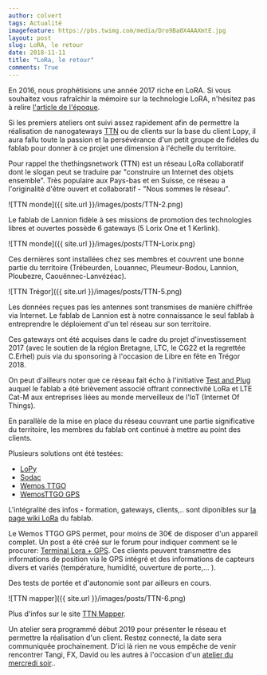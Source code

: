 ```yaml
---
author: colvert
tags: Actualité
imagefeature: https://pbs.twimg.com/media/Dro9Ba0X4AAXmtE.jpg
layout: post
slug: LoRA, le retour
date: 2018-11-11
title: "LoRa, le retour"
comments: True
---
```

En 2016, nous prophétisions une année 2017 riche en LoRA.
Si vous souhaitez vous rafraîchir la mémoire sur la technologie LoRA, n'hésitez
pas à relire [l'article de l'époque](http://www.fablab-lannion.org/2016/01/oh-lora-y-a-tant-de-phrases-quon-dit-que-je-ne-dirais-pas.html).

Si les premiers ateliers ont suivi assez rapidement afin de permettre
la réalisation de nanogateways [TTN](https://www.thethingsnetwork.org/) ou de
clients sur la base du client Lopy, il aura fallu toute la passion et la
persévérance d'un petit groupe de fidèles du fablab pour donner à ce projet une
dimension à l'échelle du territoire.

Pour rappel the thethingsnetwork (TTN) est un réseau LoRa collaboratif dont le
slogan peut se traduire par "construire un Internet des objets ensemble".
Très populaire aux Pays-bas et en Suisse, ce réseau a l'originalité d'être
ouvert et collaboratif - "Nous sommes le réseau".

![TTN monde]({{ site.url }}/images/posts/TTN-2.png)

Le fablab de Lannion fidèle à ses missions de promotion des technologies
libres et ouvertes possède 6 gateways (5 Lorix One et 1 Kerlink).

![TTN monde]({{ site.url }}/images/posts/TTN-Lorix.png)

Ces dernières sont installées chez ses membres et couvrent une bonne partie du territoire (Trébeurden, Louannec, Pleumeur-Bodou, Lannion, Ploubezre, Caouënnec-Lanvézéac).

![TTN Trégor]({{ site.url }}/images/posts/TTN-5.png)

Les données reçues pas les antennes sont transmises de manière chiffrée via
Internet. Le fablab de Lannion est à notre connaissance le seul fablab à
entreprendre le déploiement d'un tel réseau sur son territoire.

Ces gateways ont été acquises dans le cadre du projet d'investissement 2017
(avec le soutien de la région Bretagne, LTC, le CG22 et la regrettée C.Erhel)
puis via du sponsoring à l'occasion de Libre en fête en Trégor 2018.

On peut d'ailleurs noter que ce réseau fait écho à l'initiative [Test and Plug](http://www.testandplug.bzh/) auquel le fablab a été brièvement associé
offrant connectivité LoRa et LTE Cat-M aux entreprises liées au monde
merveilleux de l'IoT (Internet Of Things).

En parallèle de la mise en place du réseau couvrant une partie significative du
territoire, les membres du fablab ont continué à mettre au point des clients.

Plusieurs solutions ont été testées:

* [LoPy](https://wiki.fablab-lannion.org/index.php?title=FormationLoPy)
* [Sodac](https://wiki.fablab-lannion.org/index.php?title=Sodaq_ne_v2)
* [Wemos TTGO](https://wiki.fablab-lannion.org/index.php?title=WemosTTGO)
* [WemosTTGO GPS](https://wiki.fablab-lannion.org/index.php?title=WemosTTGO_GPS)   

L'intégralité des infos - formation, gateways, clients,.. sont diponibles sur
[la page wiki LoRa](https://wiki.fablab-lannion.org/index.php?title=Cat%C3%A9gorie:LoRa) du
fablab.

Le Wemos TTGO GPS permet, pour moins de 30€ de disposer d'un appareil complet.
Un post a été créé sur le forum pour indiquer comment se le procurer:
[Terminal Lora + GPS](https://forum.fablab-lannion.org/viewtopic.php?f=2&t=924).
Ces clients peuvent transmettre des informations de position via le GPS intégré
et des informations de capteurs divers et variés (température, humidité,
ouverture de porte,... ).

Des tests de portée et d'autonomie sont par ailleurs en cours.

 ![TTN mapper]({{ site.url }}/images/posts/TTN-6.png)

 Plus d'infos sur le site [TTN Mapper](https://ttnmapper.org/).

Un atelier sera programmé début 2019 pour présenter le réseau et permettre
la réalisation d'un client. Restez connecté, la date sera communiquée
prochainement. D'ici là rien ne vous empêche de venir rencontrer Tangi, FX,
David ou les autres à l'occasion d'un [atelier du mercredi soir](http://www.fablab-lannion.org/horaires-et-acces/)..

